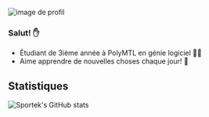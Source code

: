 ![image de profil](https://i.imgur.com/UFAkhLN.png)
### Salut! ✋

 * Étudiant de 3ième année à PolyMTL en génie logiciel 👨‍🎓
 * Aime apprendre de nouvelles choses chaque jour! 🌱

## Statistiques 
![Sportek's GitHub stats](https://github-readme-stats.vercel.app/api?username=sportek&theme=transparent&show_icons=true)

